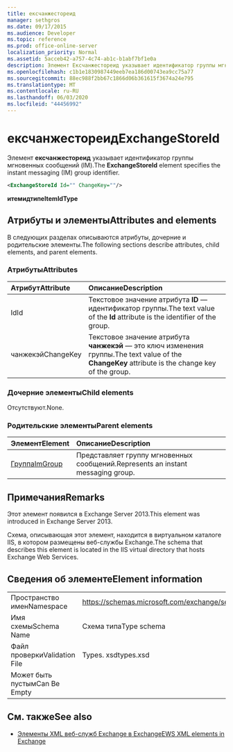 ```yaml
---
title: ексчанжестореид
manager: sethgros
ms.date: 09/17/2015
ms.audience: Developer
ms.topic: reference
ms.prod: office-online-server
localization_priority: Normal
ms.assetid: 5acceb42-a757-4c74-ab1c-b1abf7bf1e0a
description: Элемент Ексчанжестореид указывает идентификатор группы мгновенных сообщений (IM).
ms.openlocfilehash: c1b1e1830987449eeb7ea186d00743ea9cc75a77
ms.sourcegitcommit: 88ec988f2bb67c1866d06b361615f3674a24e795
ms.translationtype: MT
ms.contentlocale: ru-RU
ms.lasthandoff: 06/03/2020
ms.locfileid: "44456992"
---
```

# <a name="exchangestoreid"></a><span data-ttu-id="06f16-103">ексчанжестореид</span><span class="sxs-lookup"><span data-stu-id="06f16-103">ExchangeStoreId</span></span>

<span data-ttu-id="06f16-104">Элемент **ексчанжестореид** указывает идентификатор группы мгновенных сообщений (IM).</span><span class="sxs-lookup"><span data-stu-id="06f16-104">The **ExchangeStoreId** element specifies the instant messaging (IM) group identifier.</span></span> 
  
```XML
<ExchangeStoreId Id="" ChangeKey=""/>
```

 <span data-ttu-id="06f16-105">**итемидтипе**</span><span class="sxs-lookup"><span data-stu-id="06f16-105">**ItemIdType**</span></span>
## <a name="attributes-and-elements"></a><span data-ttu-id="06f16-106">Атрибуты и элементы</span><span class="sxs-lookup"><span data-stu-id="06f16-106">Attributes and elements</span></span>

<span data-ttu-id="06f16-107">В следующих разделах описываются атрибуты, дочерние и родительские элементы.</span><span class="sxs-lookup"><span data-stu-id="06f16-107">The following sections describe attributes, child elements, and parent elements.</span></span>
  
### <a name="attributes"></a><span data-ttu-id="06f16-108">Атрибуты</span><span class="sxs-lookup"><span data-stu-id="06f16-108">Attributes</span></span>

|<span data-ttu-id="06f16-109">**Атрибут**</span><span class="sxs-lookup"><span data-stu-id="06f16-109">**Attribute**</span></span>|<span data-ttu-id="06f16-110">**Описание**</span><span class="sxs-lookup"><span data-stu-id="06f16-110">**Description**</span></span>|
|:-----|:-----|
|<span data-ttu-id="06f16-111">Id</span><span class="sxs-lookup"><span data-stu-id="06f16-111">Id</span></span>  <br/> |<span data-ttu-id="06f16-112">Текстовое значение атрибута **ID** — идентификатор группы.</span><span class="sxs-lookup"><span data-stu-id="06f16-112">The text value of the **Id** attribute is the identifier of the group.</span></span>  <br/> |
|<span data-ttu-id="06f16-113">чанжекэй</span><span class="sxs-lookup"><span data-stu-id="06f16-113">ChangeKey</span></span>  <br/> |<span data-ttu-id="06f16-114">Текстовое значение атрибута **чанжекэй** — это ключ изменения группы.</span><span class="sxs-lookup"><span data-stu-id="06f16-114">The text value of the **ChangeKey** attribute is the change key of the group.</span></span>  <br/> |
   
### <a name="child-elements"></a><span data-ttu-id="06f16-115">Дочерние элементы</span><span class="sxs-lookup"><span data-stu-id="06f16-115">Child elements</span></span>

<span data-ttu-id="06f16-116">Отсутствуют.</span><span class="sxs-lookup"><span data-stu-id="06f16-116">None.</span></span>
  
### <a name="parent-elements"></a><span data-ttu-id="06f16-117">Родительские элементы</span><span class="sxs-lookup"><span data-stu-id="06f16-117">Parent elements</span></span>

|<span data-ttu-id="06f16-118">**Элемент**</span><span class="sxs-lookup"><span data-stu-id="06f16-118">**Element**</span></span>|<span data-ttu-id="06f16-119">**Описание**</span><span class="sxs-lookup"><span data-stu-id="06f16-119">**Description**</span></span>|
|:-----|:-----|
|[<span data-ttu-id="06f16-120">Группа</span><span class="sxs-lookup"><span data-stu-id="06f16-120">ImGroup</span></span>](imgroup.md) <br/> |<span data-ttu-id="06f16-121">Представляет группу мгновенных сообщений.</span><span class="sxs-lookup"><span data-stu-id="06f16-121">Represents an instant messaging group.</span></span>  <br/> |
   
## <a name="remarks"></a><span data-ttu-id="06f16-122">Примечания</span><span class="sxs-lookup"><span data-stu-id="06f16-122">Remarks</span></span>

<span data-ttu-id="06f16-123">Этот элемент появился в Exchange Server 2013.</span><span class="sxs-lookup"><span data-stu-id="06f16-123">This element was introduced in Exchange Server 2013.</span></span>
  
<span data-ttu-id="06f16-124">Схема, описывающая этот элемент, находится в виртуальном каталоге IIS, в котором размещены веб-службы Exchange.</span><span class="sxs-lookup"><span data-stu-id="06f16-124">The schema that describes this element is located in the IIS virtual directory that hosts Exchange Web Services.</span></span>
  
## <a name="element-information"></a><span data-ttu-id="06f16-125">Сведения об элементе</span><span class="sxs-lookup"><span data-stu-id="06f16-125">Element information</span></span>

|||
|:-----|:-----|
|<span data-ttu-id="06f16-126">Пространство имен</span><span class="sxs-lookup"><span data-stu-id="06f16-126">Namespace</span></span>  <br/> |https://schemas.microsoft.com/exchange/services/2006/types  <br/> |
|<span data-ttu-id="06f16-127">Имя схемы</span><span class="sxs-lookup"><span data-stu-id="06f16-127">Schema Name</span></span>  <br/> |<span data-ttu-id="06f16-128">Схема типа</span><span class="sxs-lookup"><span data-stu-id="06f16-128">Type schema</span></span>  <br/> |
|<span data-ttu-id="06f16-129">Файл проверки</span><span class="sxs-lookup"><span data-stu-id="06f16-129">Validation File</span></span>  <br/> |<span data-ttu-id="06f16-130">Types. xsd</span><span class="sxs-lookup"><span data-stu-id="06f16-130">types.xsd</span></span>  <br/> |
|<span data-ttu-id="06f16-131">Может быть пустым</span><span class="sxs-lookup"><span data-stu-id="06f16-131">Can Be Empty</span></span>  <br/> ||
   
## <a name="see-also"></a><span data-ttu-id="06f16-132">См. также</span><span class="sxs-lookup"><span data-stu-id="06f16-132">See also</span></span>



- [<span data-ttu-id="06f16-133">Элементы XML веб-служб Exchange в Exchange</span><span class="sxs-lookup"><span data-stu-id="06f16-133">EWS XML elements in Exchange</span></span>](ews-xml-elements-in-exchange.md)

